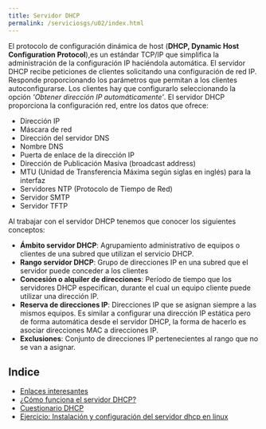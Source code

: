 ```yaml
---
title: Servidor DHCP
permalink: /serviciosgs/u02/index.html
---
```


El  protocolo  de  configuración  dinámica  de  host  (**DHCP, Dynamic Host Configuration Protocol**),es un estándar TCP/IP que  simplifica  la  administración  de  la  configuración  IP haciéndola automática. 
El  servidor  DHCP  recibe  peticiones  de  clientes  solicitando una  configuración  de  red  IP.  Responde  proporcionando  los parámetros que permitan a los clientes autoconfigurarse. Los clientes  hay  que  configurarlo  seleccionando  la  opción *'Obtener dirección IP automáticamente'*. El servidor DHCP proporciona la configuración red, entre los datos que ofrece:

* Dirección IP
* Máscara de red
* Dirección del servidor DNS
* Nombre DNS
* Puerta de enlace de la dirección IP
* Dirección de Publicación Masiva (broadcast address)
* MTU (Unidad de Transferencia Máxima según siglas en inglés) para la interfaz
* Servidores NTP (Protocolo de Tiempo de Red)
* Servidor SMTP
* Servidor TFTP

Al trabajar con el servidor DHCP tenemos que conocer los siguientes conceptos:

* **Ámbito  servidor  DHCP**:  Agrupamiento administrativo  de  equipos  o  clientes  de  una subred que utilizan el servicio DHCP.
* **Rango  servidor  DHCP**:  Grupo  de  direcciones IP en una subred que el servidor puede conceder a los clientes 
* **Concesión  o  alquiler  de  direcciones**:  Período de tiempo que los servidores DHCP especifican, durante el cual un equipo cliente puede utilizar una dirección IP.
* **Reserva  de  direcciones  IP**:  Direcciones  IP que se asignan siempre  a  las  mismos equipos. Es similar a configurar una dirección IP estática pero de forma  automática  desde  el  servidor  DHCP,  la  forma  de hacerlo es asociar direcciones MAC a direcciones IP. 
* **Exclusiones**: Conjunto de direcciones IP pertenecientes al rango que no se van a asignar.

<!--Conocer los conceptos básicos sobre configuración dinámica con IPv6:

* **SLAAC** (Stateless Address Autoconfiguration) es un método en el cual un dispositivo puede obtener una dirección IPv6 de unidifusión global sin los servicios de un servidor de DHCPv6.
* La opción de **DHCPv6** sin estado informa al cliente que utilice la información del mensaje RA para el direccionamiento, pero que hay más parámetros de configuración disponibles de un servidor de DHCPv6. 
* **DHCPv6** con estado: Toda la información de direccionamiento y de configuración debe obtenerse de un servidor de DHCPv6 con estado.
-->
## Indice


* [Enlaces interesantes](enlaces.html)
* [¿Cómo funciona el servidor DHCP?](dhcp.html)
* [Cuestionario DHCP](cuestionario.html)
* [Ejercicio: Instalación y configuración del servidor dhcp en linux](ejercicio1.html)

<!--
## Práctica

* [Práctica: Servidor DHCP](practica_dhcp.html)
-->

